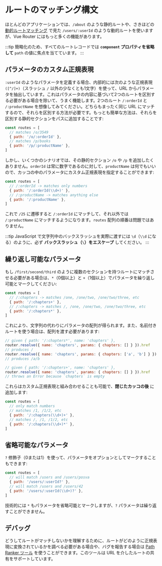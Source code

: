 # ルートのマッチング構文

ほとんどのアプリケーションでは、`/about` のような静的ルートや、さきほどの [動的ルートマッチング](./dynamic-matching.md) で見た `/users/:userId` のような動的ルートを使いますが、Vue Router にはもっと多くの機能があります。

:::tip
簡略化のため、すべてのルートレコードでは **`component` プロパティを省略して** `path` の値に焦点を当てています。
:::

## パラメータのカスタム正規表現

`:userId` のようなパラメータを定義する場合、内部的には次のような正規表現 `([^/]+)`（スラッシュ `/` 以外の少なくとも1文字）を使って、URL からパラメータを抽出しています。これはパラメータの内容に基づいて2つのルートを区別する必要がある場合を除いて、うまく機能します。2つのルート `/:orderId` と `/:productName` を想像してみてください。どちらもまったく同じ URL にマッチするので、それらを区別する方法が必要です。もっとも簡単な方法は、それらを区別する静的セクションをパスに追加することです:

```js
const routes = [
  // matches /o/3549
  { path: '/o/:orderId' },
  // matches /p/books
  { path: '/p/:productName' },
]
```

しかし、いくつかのシナリオでは、その静的セクション `/o` や `/p` を追加したくありません。`orderId` は常に数字であるのに対して、`productName` は何でもいいので、カッコの中のパラメータにカスタム正規表現を指定することができます:

```js
const routes = [
  // /:orderId -> matches only numbers
  { path: '/:orderId(\\d+)' },
  // /:productName -> matches anything else
  { path: '/:productName' },
]
```

これで `/25` に遷移すると `/:orderId` にマッチして、それ以外では `/:productName` にマッチするようになります。`routes` 配列の順番は問題ではありません。

:::tip
JavaScript で文字列中のバックスラッシュを実際に渡すには `\d`（`\\d` になる）のように、必ず **バックスラッシュ（`\`）をエスケープ** してください。
:::

## 繰り返し可能なパラメータ

もし `/first/second/third` のように複数のセクションを持つルートにマッチさせる必要がある場合は、`*`（0個以上）と `+`（1個以上）でパラメータを繰り返し可能とマークしてください:

```js
const routes = [
  // /:chapters -> matches /one, /one/two, /one/two/three, etc
  { path: '/:chapters+' },
  // /:chapters -> matches /, /one, /one/two, /one/two/three, etc
  { path: '/:chapters*' },
]
```

これにより、文字列の代わりにパラメータの配列が得られます。また、名前付きルートを使う場合は、配列を渡す必要があります:

```js
// given { path: '/:chapters*', name: 'chapters' },
router.resolve({ name: 'chapters', params: { chapters: [] } }).href
// produces /
router.resolve({ name: 'chapters', params: { chapters: ['a', 'b'] } }).href
// produces /a/b

// given { path: '/:chapters+', name: 'chapters' },
router.resolve({ name: 'chapters', params: { chapters: [] } }).href
// throws an Error because `chapters` is empty
```

これらはカスタム正規表現と組み合わせることも可能で、**閉じたカッコの後** に追加します:

```js
const routes = [
  // only match numbers
  // matches /1, /1/2, etc
  { path: '/:chapters(\\d+)+' },
  // matches /, /1, /1/2, etc
  { path: '/:chapters(\\d+)*' },
]
```

## 省略可能なパラメータ

`?` 修飾子（0または1）を使って、パラメータをオプションとしてマークすることもできます:

```js
const routes = [
  // will match /users and /users/posva
  { path: '/users/:userId?' },
  // will match /users and /users/42
  { path: '/users/:userId(\\d+)?' },
]
```

技術的には `*` もパラメータを省略可能とマークしますが、`?` パラメータは繰り返すことができません。

## デバッグ

どうしてルートがマッチしないかを理解するために、ルートがどのように正規表現に変換されているかを調べる必要がある場合や、バグを報告する場合は [Path Ranker ツール](https://paths.esm.dev/?p=AAMeJSyAwR4UbFDAFxAcAGAIJXMAAA..#) を使うことができます。このツールは URL を介したルートの共有をサポートしています。
